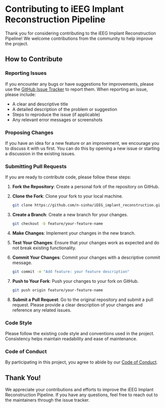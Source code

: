 # Contributing to iEEG Implant Reconstruction Pipeline

Thank you for considering contributing to the iEEG Implant Reconstruction Pipeline! We welcome contributions from the community to help improve the project.

## How to Contribute

### Reporting Issues

If you encounter any bugs or have suggestions for improvements, please use the [GitHub Issue Tracker](https://github.com/n-sinha/iEEG_implant_reconstruction/issues) to report them. When reporting an issue, please include:

- A clear and descriptive title
- A detailed description of the problem or suggestion
- Steps to reproduce the issue (if applicable)
- Any relevant error messages or screenshots

### Proposing Changes

If you have an idea for a new feature or an improvement, we encourage you to discuss it with us first. You can do this by opening a new issue or starting a discussion in the existing issues.

### Submitting Pull Requests

If you are ready to contribute code, please follow these steps:

1. **Fork the Repository**: Create a personal fork of the repository on GitHub.

2. **Clone the Fork**: Clone your fork to your local machine.

   ```bash
   git clone https://github.com/n-sinha/iEEG_implant_reconstruction.git
   ```

3. **Create a Branch**: Create a new branch for your changes.

   ```bash
   git checkout -b feature/your-feature-name
   ```

4. **Make Changes**: Implement your changes in the new branch.

5. **Test Your Changes**: Ensure that your changes work as expected and do not break existing functionality.

6. **Commit Your Changes**: Commit your changes with a descriptive commit message.

   ```bash
   git commit -m "Add feature: your feature description"
   ```

7. **Push to Your Fork**: Push your changes to your fork on GitHub.

   ```bash
   git push origin feature/your-feature-name
   ```

8. **Submit a Pull Request**: Go to the original repository and submit a pull request. Please provide a clear description of your changes and reference any related issues.

### Code Style

Please follow the existing code style and conventions used in the project. Consistency helps maintain readability and ease of maintenance.

### Code of Conduct

By participating in this project, you agree to abide by our [Code of Conduct](CODE_OF_CONDUCT.md).

## Thank You!

We appreciate your contributions and efforts to improve the iEEG Implant Reconstruction Pipeline. If you have any questions, feel free to reach out to the maintainers through the issue tracker.
